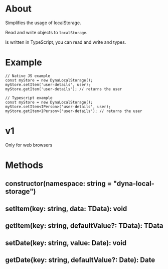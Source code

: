﻿# About

Simplifies the usage of localStorage.

Read and write objects to `localStorage`.

Is written in TypeScript, you can read and write and types.

# Example

```
// Native JS example
const myStore = new DynaLocalStorage();
myStore.setItem('user-details', user);
myStore.getItem('user-details'); // returns the user

// Typescript example
const myStore = new DynaLocalStorage();
myStore.setItem<IPerson>('user-details', user);
myStore.getItem<IPerson>('user-details'); // returns the user
```

# v1

Only for web browsers

# Methods

## constructor(namespace: string = "dyna-local-storage")

## setItem<TData>(key: string, data: TData): void

## getItem<TData>(key: string, defaultValue?: TData): TData

## setDate(key: string, value: Date): void

## getDate(key: string, defaultValue?: Date): Date
